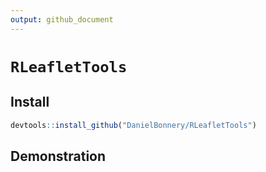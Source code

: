 ```yaml
---
output: github_document
---
```


# `RLeafletTools` 

## Install

```r
devtools::install_github("DanielBonnery/RLeafletTools")
```

## Demonstration


